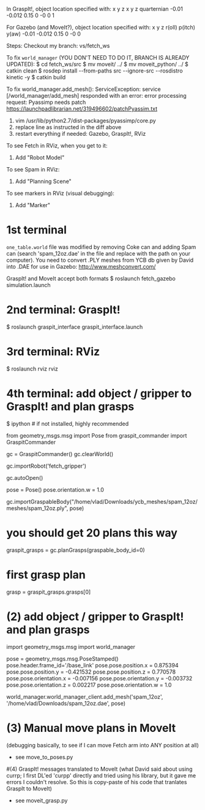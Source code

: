 In GraspIt!, object location specified with:
x y z x y z quarternian
<pose frame=''>-0.01 -0.012 0.15 0 -0 0 1</pose>

For Gazebo (and MoveIt?), object location specified with:
x y z r(oll) p(itch) y(aw)
<pose frame=''>-0.01 -0.012 0.15 0 -0 0</pose> 


Steps:
Checkout my branch: vs/fetch_ws

To fix `world_manager`
(YOU DON'T NEED TO DO IT, BRANCH IS ALREADY UPDATED):
$ cd fetch_ws/src
$ mv moveit/ ../
$ mv moveit_python/ ../
$ catkin clean
$ rosdep install --from-paths src --ignore-src --rosdistro kinetic -y
$ catkin build

To fix world_manager.add_mesh():
ServiceException: service [/world_manager/add_mesh] responded with an error: error processing request: Pyassimp needs patch https://launchpadlibrarian.net/319496602/patchPyassim.txt

1) vim /usr/lib/python2.7/dist-packages/pyassimp/core.py
2) replace line as instructed in the diff above
3) restart everything if needed: Gazebo, GraspIt!, RViz

To see Fetch in RViz, when you get to it:
1) Add "Robot Model"

To see Spam in RViz:
1) Add "Planning Scene"

To see markers in RViz (visual debugging):
1) Add "Marker"


# 1st terminal
`one_table.world` file was modified by removing Coke can and adding Spam can (search 'spam_12oz.dae' in the file and replace with the path on your computer).
You need to convert .PLY meshes from YCB db given by David into .DAE for use in Gazebo: http://www.meshconvert.com/

GraspIt! and MoveIt accept both formats
$ roslaunch fetch_gazebo simulation.launch

# 2nd terminal: GraspIt!
$ roslaunch graspit_interface graspit_interface.launch

# 3rd terminal: RViz
$ roslaunch rviz rviz

# 4th terminal: add object / gripper to GraspIt! and plan grasps
$ ipython  # if not installed, highly recommended

from geometry_msgs.msg import Pose
from graspit_commander import GraspitCommander


gc = GraspitCommander()
gc.clearWorld()

gc.importRobot('fetch_gripper')

gc.autoOpen()

pose = Pose()
pose.orientation.w = 1.0

gc.importGraspableBody("/home/vlad/Downloads/ycb_meshes/spam_12oz/meshes/spam_12oz.ply", pose)

# you should get 20 plans this way
graspit_grasps = gc.planGrasps(graspable_body_id=0)

# first grasp plan
grasp = graspit_grasps.grasps[0]

# (2) add object / gripper to GraspIt! and plan grasps
import geometry_msgs.msg
import world_manager
   
pose = geometry_msgs.msg.PoseStamped()
pose.header.frame_id='/base_link'
pose.pose.position.x = 0.875394 
pose.pose.position.y = -0.421532
pose.pose.position.z = 0.770578
pose.pose.orientation.x = -0.007156
pose.pose.orientation.y = -0.003732
pose.pose.orientation.z = 0.002217
pose.pose.orientation.w = 1.0

world_manager.world_manager_client.add_mesh('spam_12oz', '/home/vlad/Downloads/spam_12oz.dae', pose)

# (3) Manual move plans in MoveIt
(debugging basically, to see if I can move Fetch arm into ANY position at all)
- see move_to_poses.py

#(4) GraspIt! messages translated to MoveIt 
(what David said about using currp; I first DL'ed 'curpp' directly and tried using his library, but it gave me errors I couldn't resolve. So this is copy-paste of his code that tranlates GraspIt to MoveIt)
- see moveit_grasp.py
